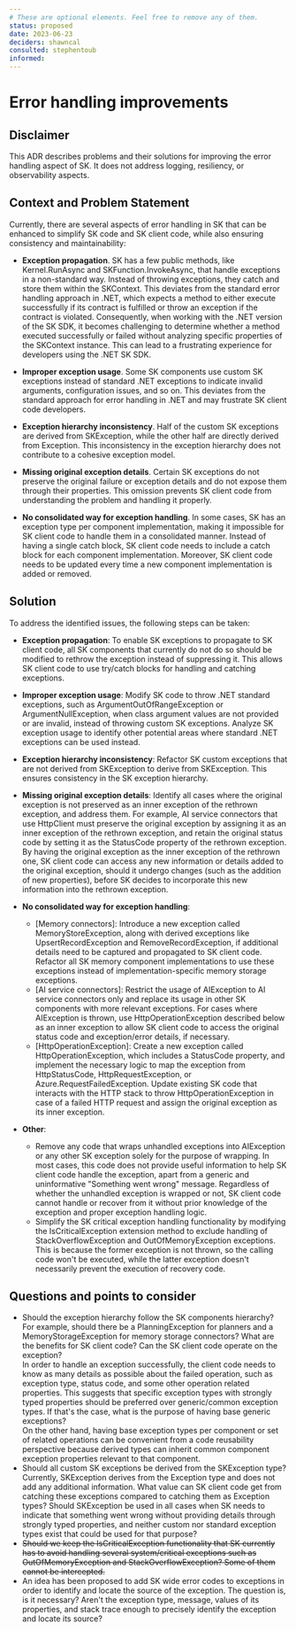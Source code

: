 ```yaml
---
# These are optional elements. Feel free to remove any of them.
status: proposed
date: 2023-06-23
deciders: shawncal
consulted: stephentoub
informed:
---
```

# Error handling improvements

## Disclaimer
This ADR describes problems and their solutions for improving the error handling aspect of SK. It does not address logging, resiliency, or observability aspects.

## Context and Problem Statement

Currently, there are several aspects of error handling in SK that can be enhanced to simplify SK code and SK client code, while also ensuring consistency and maintainability:

- **Exception propagation**. SK has a few public methods, like Kernel.RunAsync and SKFunction.InvokeAsync, that handle exceptions in a non-standard way. Instead of throwing exceptions, they catch and store them within the SKContext. This deviates from the standard error handling approach in .NET, which expects a method to either execute successfully if its contract is fulfilled or throw an exception if the contract is violated. Consequently, when working with the .NET version of the SK SDK, it becomes challenging to determine whether a method executed successfully or failed without analyzing specific properties of the SKContext instance. This can lead to a frustrating experience for developers using the .NET SK SDK.

- **Improper exception usage**. Some SK components use custom SK exceptions instead of standard .NET exceptions to indicate invalid arguments, configuration issues, and so on. This deviates from the standard approach for error handling in .NET and may frustrate SK client code developers.

- **Exception hierarchy inconsistency**. Half of the custom SK exceptions are derived from SKException, while the other half are directly derived from Exception. This inconsistency in the exception hierarchy does not contribute to a cohesive exception model.

- **Missing original exception details**. Certain SK exceptions do not preserve the original failure or exception details and do not expose them through their properties. This omission prevents SK client code from understanding the problem and handling it properly.

- **No consolidated way for exception handling**. In some cases, SK has an exception type per component implementation, making it impossible for SK client code to handle them in a consolidated manner. Instead of having a single catch block, SK client code needs to include a catch block for each component implementation. Moreover, SK client code needs to be updated every time a new component implementation is added or removed.

## Solution

To address the identified issues, the following steps can be taken:

- **Exception propagation**: To enable SK exceptions to propagate to SK client code, all SK components that currently do not do so should be modified to rethrow the exception instead of suppressing it. This allows SK client code to use try/catch blocks for handling and catching exceptions.

- **Improper exception usage**: Modify SK code to throw .NET standard exceptions, such as ArgumentOutOfRangeException or ArgumentNullException, when class argument values are not provided or are invalid, instead of throwing custom SK exceptions. Analyze SK exception usage to identify other potential areas where standard .NET exceptions can be used instead.

- **Exception hierarchy inconsistency**: Refactor SK custom exceptions that are not derived from SKException to derive from SKException. This ensures consistency in the SK exception hierarchy.

- **Missing original exception details**: Identify all cases where the original exception is not preserved as an inner exception of the rethrown exception, and address them. 
For example, AI service connectors that use HttpClient must preserve the original exception by assigning it as an inner exception of the rethrown exception, and retain the original status code by setting it as the StatusCode property of the rethrown exception. By having the original exception as the inner exception of the rethrown one, SK client code can access any new information or details added to the original exception, should it undergo changes (such as the addition of new properties), before SK decides to incorporate this new information into the rethrown exception.

- **No consolidated way for exception handling**:
  - [Memory connectors]: Introduce a new exception called MemoryStoreException, along with derived exceptions like UpsertRecordException and RemoveRecordException, if additional details need to be captured and propagated to SK client code. Refactor all SK memory component implementations to use these exceptions instead of implementation-specific memory storage exceptions.
  - [AI service connectors]: Restrict the usage of AIException to AI service connectors only and replace its usage in other SK components with more relevant exceptions. For cases where AIException is thrown, use HttpOperationException described below as an inner exception to allow SK client code to access the original status code and exception/error details, if necessary.
  - [HttpOperationException]: Create a new exception called HttpOperationException, which includes a StatusCode property, and implement the necessary logic to map the exception from HttpStatusCode, HttpRequestException, or Azure.RequestFailedException. Update existing SK code that interacts with the HTTP stack to throw HttpOperationException in case of a failed HTTP request and assign the original exception as its inner exception.

- **Other**:
  - Remove any code that wraps unhandled exceptions into AIException or any other SK exception solely for the purpose of wrapping. In most cases, this code does not provide useful information to help SK client code handle the exception, apart from a generic and uninformative "Something went wrong" message. Regardless of whether the unhandled exception is wrapped or not, SK client code cannot handle or recover from it without prior knowledge of the exception and proper exception handling logic.
  - Simplify the SK critical exception handling functionality by modifying the IsCriticalException extension method to exclude handling of StackOverflowException and OutOfMemoryException exceptions. This is because the former exception is not thrown, so the calling code won't be executed, while the latter exception doesn't necessarily prevent the execution of recovery code.

## Questions and points to consider

- Should the exception hierarchy follow the SK components hierarchy? For example, should there be a PlanningException for planners and a MemoryStorageException for memory storage connectors? What are the benefits for SK client code? Can the SK client code operate on the exception?  
  In order to handle an exception successfully, the client code needs to know as many details as possible about the failed operation, such as exception type, status code, and some other operation related properties. This suggests that specific exception types with strongly typed properties should be preferred over generic/common exception types. If that's the case, what is the purpose of having base generic exceptions?  
  On the other hand, having base exception types per component or set of related operations can be convenient from a code reusability perspective because derived types can inherit common component exception properties relevant to that component.
- Should all custom SK exceptions be derived from the SKException type?  Currently, SKException derives from the Exception type and does not add any additional information. What value can SK client code get from catching these exceptions compared to catching them as Exception types? Should SKException be used in all cases when SK needs to indicate that something went wrong without providing details through strongly typed properties, and neither custom nor standard exception types exist that could be used for that purpose?
- ~~Should we keep the IsCriticalException functionality that SK currently has to avoid handling several system/critical exceptions such as OutOfMemoryException and StackOverflowException? Some of them cannot be intercepted.~~
- An idea has been proposed to add SK wide error codes to exceptions in order to identify and locate the source of the exception. The question is, is it necessary? Aren't the exception type, message, values of its properties, and stack trace enough to precisely identify the exception and locate its source?

